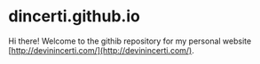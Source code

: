 # dincerti.github.io
Hi there! Welcome to the githib repository for my personal website [http://devinincerti.com/](http://devinincerti.com/).